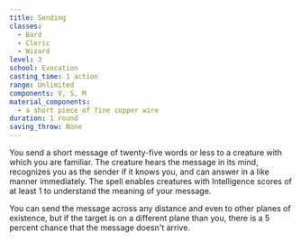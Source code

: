 ```yaml
---
title: Sending
classes:
  - Bard
  - Cleric
  - Wizard
level: 3
school: Evocation
casting_time: 1 action
range: Unlimited
components: V, S, M
material_components:
  - a short piece of fine copper wire
duration: 1 round
saving_throw: None
---
```


You send a short message of twenty-five words or less to a creature with which you are familiar. The creature hears the message in its mind, recognizes you as the sender if it knows you, and can answer in a like manner immediately. The spell enables creatures with Intelligence scores of at least 1 to understand the meaning of your message.

You can send the message across any distance and even to other planes of existence, but if the target is on a different plane than you, there is a 5 percent chance that the message doesn't arrive.

